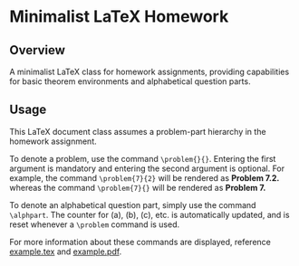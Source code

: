 # Minimalist LaTeX Homework

## Overview
A minimalist LaTeX class for homework assignments, providing capabilities for basic theorem environments and alphabetical question parts.

## Usage
This LaTeX document class assumes a problem-part hierarchy in the homework assignment.

To denote a problem, use the command `\problem{}{}`. Entering the first argument is mandatory and entering the second argument is optional. For example, the command `\problem{7}{2}` will be rendered as **Problem 7.2.** whereas the command `\problem{7}{}` will be rendered as **Problem 7.**

To denote an alphabetical question part, simply use the command `\alphpart`. The counter for (a), (b), (c), etc. is automatically updated, and is reset whenever a `\problem` command is used.

For more information about these commands are displayed, reference [example.tex](example.tex) and [example.pdf](example.pdf).

    